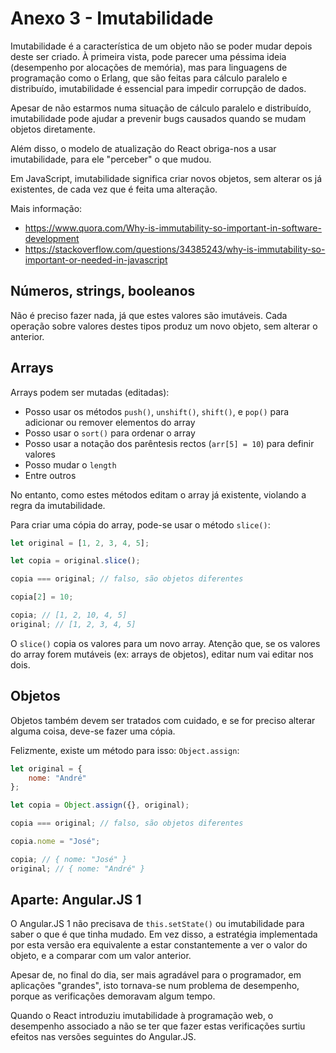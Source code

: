 # Anexo 3 - Imutabilidade

Imutabilidade é a característica de um objeto não se poder mudar depois deste ser criado. À primeira vista, pode parecer uma péssima ideia (desempenho por alocações de memória), mas para linguagens de programação como o Erlang, que são feitas para cálculo paralelo e distribuído, imutabilidade é essencial para impedir corrupção de dados.

Apesar de não estarmos numa situação de cálculo paralelo e distribuído, imutabilidade pode ajudar a prevenir bugs causados quando se mudam objetos diretamente.

Além disso, o modelo de atualização do React obriga-nos a usar imutabilidade, para ele "perceber" o que mudou.

Em JavaScript, imutabilidade significa criar novos objetos, sem alterar os já existentes, de cada vez que é feita uma alteração.

Mais informação:

-   https://www.quora.com/Why-is-immutability-so-important-in-software-development
-   https://stackoverflow.com/questions/34385243/why-is-immutability-so-important-or-needed-in-javascript

## Números, strings, booleanos

Não é preciso fazer nada, já que estes valores são imutáveis. Cada operação sobre valores destes tipos produz um novo objeto, sem alterar o anterior.

## Arrays

Arrays podem ser mutadas (editadas):

-   Posso usar os métodos `push()`, `unshift()`, `shift()`, e `pop()` para adicionar ou remover elementos do array
-   Posso usar o `sort()` para ordenar o array
-   Posso usar a notação dos parêntesis rectos (`arr[5] = 10`) para definir valores
-   Posso mudar o `length`
-   Entre outros

No entanto, como estes métodos editam o array já existente, violando a regra da imutabilidade.

Para criar uma cópia do array, pode-se usar o método `slice()`:

```javascript
let original = [1, 2, 3, 4, 5];

let copia = original.slice();

copia === original; // falso, são objetos diferentes

copia[2] = 10;

copia; // [1, 2, 10, 4, 5]
original; // [1, 2, 3, 4, 5]
```

O `slice()` copia os valores para um novo array. Atenção que, se os valores do array forem mutáveis (ex: arrays de objetos), editar num vai editar nos dois.

## Objetos

Objetos também devem ser tratados com cuidado, e se for preciso alterar alguma coisa, deve-se fazer uma cópia.

Felizmente, existe um método para isso: `Object.assign`:

```javascript
let original = {
    nome: "André"
};

let copia = Object.assign({}, original);

copia === original; // falso, são objetos diferentes

copia.nome = "José";

copia; // { nome: "José" }
original; // { nome: "André" }
```

## Aparte: Angular.JS 1

O Angular.JS 1 não precisava de `this.setState()` ou imutabilidade para saber o que é que tinha mudado. Em vez disso, a estratégia implementada por esta versão era equivalente a estar constantemente a ver o valor do objeto, e a comparar com um valor anterior.

Apesar de, no final do dia, ser mais agradável para o programador, em aplicações "grandes", isto tornava-se num problema de desempenho, porque as verificações demoravam algum tempo.

Quando o React introduziu imutabilidade à programação web, o desempenho associado a não se ter que fazer estas verificações surtiu efeitos nas versões seguintes do Angular.JS.
